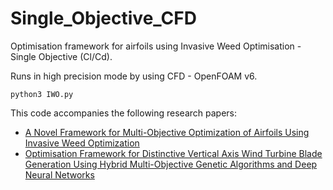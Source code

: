 # Single_Objective_CFD

Optimisation framework for airfoils using Invasive Weed Optimisation - Single Objective (Cl/Cd). 

Runs in high precision mode by using CFD - OpenFOAM v6.

```
python3 IWO.py
```

This code accompanies the following research papers:

  * [A Novel Framework for Multi-Objective Optimization of Airfoils Using Invasive Weed Optimization](https://doi.org/10.2514/6.2020-3118)
  * [Optimisation Framework for Distinctive Vertical Axis Wind Turbine Blade Generation Using Hybrid Multi-Objective Genetic Algorithms and Deep Neural Networks](https://doi.org/10.2514/6.2020-3119)
